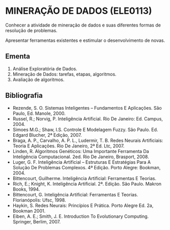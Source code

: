 # MINERAÇÃO DE DADOS (ELE0113)

Conhecer a atividade de mineração de dados e suas diferentes formas de resolução de problemas.

Apresentar ferramentas existentes e estimular o desenvolvimento de novas.

## Ementa

1. Análise Exploratória de Dados.
2. Mineração de Dados: tarefas, etapas, algoritmos.
3. Avaliação de algoritmos.

## Bibliografia

- Rezende, S. O. Sistemas Inteligentes – Fundamentos E Aplicações. São Paulo, Ed. Manole, 2000.
- Russel, R.; Norvig, P. Inteligência Artificial. Rio De Janeiro: Ed. Campus, 2004.
- Simoes M.G.; Shaw, I.S. Controle E Modelagem Fuzzy. São Paulo. Ed. Edgard Blucher, 2ª Edição, 2007.
- Braga, A. P., Carvalho, A. P. L., Ludermir, T. B. Redes Neurais Artificiais: Teoria E Aplicações. Rio De Janeiro, 2ª Ed. Ltc, 2007.
- Linden, R. Algoritmos Genéticos: Uma Importante Ferramenta Da Inteligência Computacional. 2ed. Rio De Janeiro, Brasport, 2008.
- Luger, G. F. Inteligência Artificial – Estruturas E Estratégias Para A Solução De Problemas Complexos. 4ª Edição. Porto Alegre: Bookman, 2004.
- Bittencourt, Guilherme. Inteligência Artificial: Ferramentas E Teorias.
- Rich, E.; Knight, K. Inteligência Artificial. 2ª. Edição. São Paulo. Makron Books, 1994.
- Bittencourt, G. Inteligência Artificial: Ferramentas E Teorias. Florianópolis: Ufsc, 1998.
- Haykin, S. Redes Neurais: Princípios E Prática. Porto Alegre Ed. 2a, Bookman 2001.
- Eiben, A. E.; Smith, J. E. Introduction To Evolutionary Computing. Springer, Berlim, 2007.
